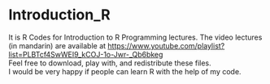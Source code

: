 # Introduction_R
It is R Codes for Introduction to R Programming lectures. 
The video lectures (in mandarin) are available at https://www.youtube.com/playlist?list=PLBTcf4SwWEI9_kCOJ-1o-Jwr-_Qb6bkeg  
Feel free to download, play with, and redistribute these files.  
I would be very happy if people can learn R with the help of my code.  
